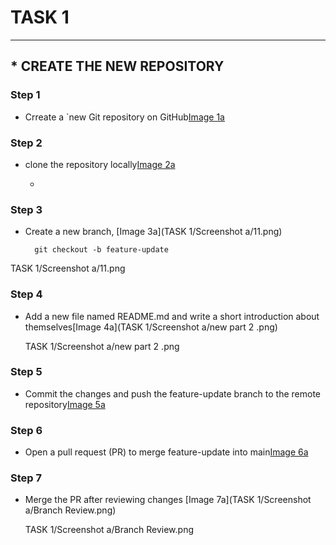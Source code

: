 # TASK 1

******************

## *  **CREATE THE NEW REPOSITORY**

### Step 1

* Crreate a `new Git repository on GitHub[Image 1a]()

### Step 2

* clone the repository locally[Image 2a]()

    * 


### Step 3

* Create a new branch, [Image 3a](TASK 1/Screenshot a/11.png) 

        git checkout -b feature-update
 TASK 1/Screenshot a/11.png

### Step 4

* Add a new file named README.md and write a short introduction about themselves[Image 4a](TASK 1/Screenshot a/new part 2 .png)

   TASK 1/Screenshot a/new part 2 .png


### Step 5

* Commit the changes and push the feature-update branch to the remote repository[Image 5a]()


### Step 6
* Open a pull request (PR) to merge feature-update into main[Image 6a]()


### Step 7 

* Merge the PR after reviewing changes [Image 7a](TASK 1/Screenshot a/Branch Review.png)

   TASK 1/Screenshot a/Branch Review.png

